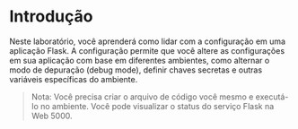 # Introdução

Neste laboratório, você aprenderá como lidar com a configuração em uma aplicação Flask. A configuração permite que você altere as configurações em sua aplicação com base em diferentes ambientes, como alternar o modo de depuração (debug mode), definir chaves secretas e outras variáveis específicas do ambiente.

> Nota: Você precisa criar o arquivo de código você mesmo e executá-lo no ambiente. Você pode visualizar o status do serviço Flask na Web 5000.
